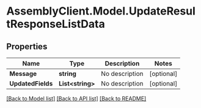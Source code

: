 # AssemblyClient.Model.UpdateResultResponseListData
## Properties

Name | Type | Description | Notes
------------ | ------------- | ------------- | -------------
**Message** | **string** | No description | [optional] 
**UpdatedFields** | **List&lt;string&gt;** | No description | [optional] 

[[Back to Model list]](../README.md#documentation-for-models) [[Back to API list]](../README.md#documentation-for-api-endpoints) [[Back to README]](../README.md)

